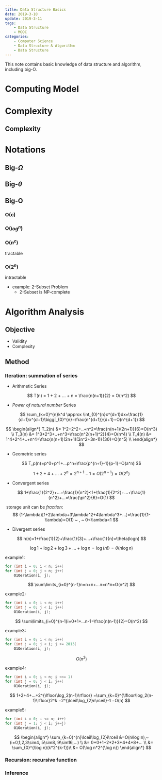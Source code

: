```yaml
---
title: Data Structure Basics
date: 2019-3-10
update: 2019-3-11
tags:
	- Data Structure
	- MOOC
categories:
	- Computer Science
	- Data Structure & Algorithm
	- Data Structure 
---
```


This note contains basic knowledge of data structure and algorithm, including  big-O.

# Computing Model



# Complexity

## Complexity



# Notations

## Big-$\Omega$



## Big-$\theta$



## Big-O



### O(c)



### O($log^n$)



### O($n^c$)

tractable



### O($2^n$)

intractable

+ example: 2-Subset Problem
  + 2-Subset is NP-complete



# Algorithm Analysis

## Objective

+ Validity
+ Complexity

## Method

### Iteration: summation of series

+ Arithmetic Series

$$
T(n) = 1 + 2 + ... + n = \frac{n(n+1)}{2} = O(n^2)
$$

+ *Power of natural number* Series

$$
\sum_{k=0}^{n}k^d \approx \int_{0}^{n}x^{d+1}dx=\frac{1}{d+1}x^{d+1}\bigg|_{0}^{n}=\frac{n^{d+1}}{d+1}=O(n^{d+1})
$$

$$
\begin{align*}
T_2(n) &= 1^2+2^2+..+n^2=\frac{n(n+1)(2n+1)}{6}=O(n^3) \\
T_3(n) &= 1^3+2^3+..+n^3=\frac{n^2(n+1)^2}{4}=O(n^4) \\
T_4(n) &= 1^4+2^4+..+n^4=\frac{n(n+1)(2n+1)(3n^2+3n-1)}{30}=O(n^5) \\
\end{align*}
$$

+ Geometric series

$$
T_p(n)=p^0+p^1+...p^n=\frac{p^{n+1}-1}{p-1}=O(a^n)
$$

$$
1 + 2 + 4 + ... + 2^n = 2^{n+1}-1=O(2^{n+1})=O(2^n)
$$

+ Convergent series

$$
1+\frac{1}{2^2}+...+\frac{1}{n^2}<1+\frac{1}{2^2}+...+\frac{1}{n^2}+...=\frac{\pi^2}{6}=O(1)
$$

​	storage unit can be *fraction*:
$$
(1-\lambda)[1+2\lambda+3\lambda^2+4\lambda^3+...]=\frac{1}{1-\lambda}=O(1) ~ , ~ 0<\lambda<1
$$

+ Divergent series

$$
h(n)=1+\frac{1}{2}+\frac{1}{3}+...+\frac{1}{n}=\theta(logn)
$$

$$
\log1+\log2+\log3+...+\log n=\log(n!)=\theta(n\log n)
$$

example1:

```c++
for (int i = 0; i < n; i++)
for (int j = 0; j < n; j++)
    O1Oeration(i, j);    
```

$$ \sum\limits_{i=0}^{n-1}n=n+n+...n=n*n=O(n^2) $$

example2:

```c++
for (int i = 0; i < n; i++)
for (int j = 0; j < i; j++)
    O1Oeration(i, j);    
```

$$ \sum\limits_{i=0}^{n-1}i=0+1+...n-1=\frac{n(n-1)}{2}=O(n^2) $$

example3:

```c++
for (int i = 0; i < n; i++)
for (int j = 0; j < i; j += 2013)
    O1Oeration(i, j);
```

$$ O(n^2) $$

example4:

```c++
for (int i = 0; i < n; i <<= 1)
for (int j = 0; j < i; j++)
    O1Oeration(i, j);
```

$$
1+2+4+...+2^{\lfloor\log_2(n-1)\rfloor}
=\sum_{k=0}^{\lfloor\log_2(n-1)\rfloor}2^k
=2^{\lceil\log_{2}n\rceil}-1
=O(n)
$$

example5:

```c++
for (int i = 0; i <= n; i++)
for (int j = 1; j < i; j+=j)
    O1Oeration(i, j);
```

$$
\begin{align*}
\sum_{k=0}^{n}\lceil\log_{2}i\rceil
&=O(n\log n),~(i=0,1,2,3\sim4, 5\sim8, 9\sim16,...) \\
&= 0+0+1+2*2+3*4+4*8+... \\
&= \sum_{0}^{\log n}(k*2^{k-1})\\
&= O(\log n*2^{\log n})
\end{align*}
$$



### Recursion: recursive function



### Inference
